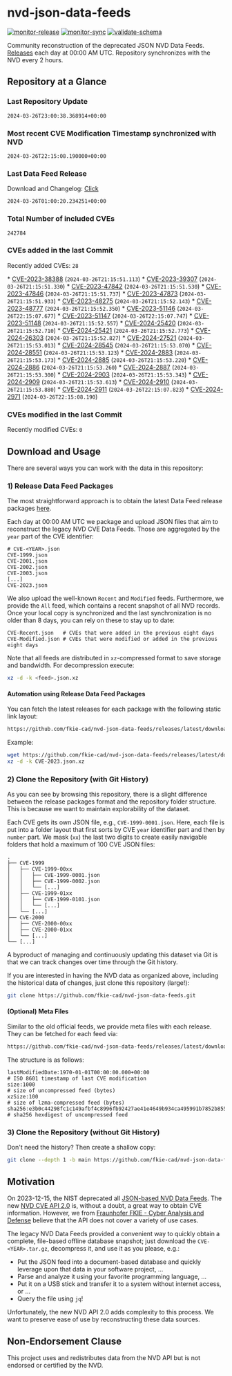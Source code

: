 # nvd-json-data-feeds

[![monitor-release](https://github.com/fkie-cad/nvd-json-data-feeds/actions/workflows/monitor_release.yml/badge.svg)](https://github.com/fkie-cad/nvd-json-data-feeds/actions/workflows/monitor_release.yml)
[![monitor-sync](https://github.com/fkie-cad/nvd-json-data-feeds/actions/workflows/monitor_sync.yml/badge.svg)](https://github.com/fkie-cad/nvd-json-data-feeds/actions/workflows/monitor_sync.yml)
[![validate-schema](https://github.com/fkie-cad/nvd-json-data-feeds/actions/workflows/validate_schema.yml/badge.svg)](https://github.com/fkie-cad/nvd-json-data-feeds/actions/workflows/validate_schema.yml)

Community reconstruction of the deprecated JSON NVD Data Feeds.
[Releases](https://github.com/fkie-cad/nvd-json-data-feeds/releases/latest) each day at 00:00 AM UTC.
Repository synchronizes with the NVD every 2 hours.

## Repository at a Glance

### Last Repository Update

```plain
2024-03-26T23:00:38.368914+00:00
```

### Most recent CVE Modification Timestamp synchronized with NVD

```plain
2024-03-26T22:15:08.190000+00:00
```

### Last Data Feed Release

Download and Changelog: [Click](https://github.com/fkie-cad/nvd-json-data-feeds/releases/latest)

```plain
2024-03-26T01:00:20.234251+00:00
```

### Total Number of included CVEs

```plain
242784
```

### CVEs added in the last Commit

Recently added CVEs: `28`

\* [CVE-2023-38388](CVE-2023/CVE-2023-383xx/CVE-2023-38388.json) (`2024-03-26T21:15:51.113`)
\* [CVE-2023-39307](CVE-2023/CVE-2023-393xx/CVE-2023-39307.json) (`2024-03-26T21:15:51.330`)
\* [CVE-2023-47842](CVE-2023/CVE-2023-478xx/CVE-2023-47842.json) (`2024-03-26T21:15:51.530`)
\* [CVE-2023-47846](CVE-2023/CVE-2023-478xx/CVE-2023-47846.json) (`2024-03-26T21:15:51.737`)
\* [CVE-2023-47873](CVE-2023/CVE-2023-478xx/CVE-2023-47873.json) (`2024-03-26T21:15:51.933`)
\* [CVE-2023-48275](CVE-2023/CVE-2023-482xx/CVE-2023-48275.json) (`2024-03-26T21:15:52.143`)
\* [CVE-2023-48777](CVE-2023/CVE-2023-487xx/CVE-2023-48777.json) (`2024-03-26T21:15:52.350`)
\* [CVE-2023-51146](CVE-2023/CVE-2023-511xx/CVE-2023-51146.json) (`2024-03-26T22:15:07.677`)
\* [CVE-2023-51147](CVE-2023/CVE-2023-511xx/CVE-2023-51147.json) (`2024-03-26T22:15:07.747`)
\* [CVE-2023-51148](CVE-2023/CVE-2023-511xx/CVE-2023-51148.json) (`2024-03-26T21:15:52.557`)
\* [CVE-2024-25420](CVE-2024/CVE-2024-254xx/CVE-2024-25420.json) (`2024-03-26T21:15:52.710`)
\* [CVE-2024-25421](CVE-2024/CVE-2024-254xx/CVE-2024-25421.json) (`2024-03-26T21:15:52.773`)
\* [CVE-2024-26303](CVE-2024/CVE-2024-263xx/CVE-2024-26303.json) (`2024-03-26T21:15:52.827`)
\* [CVE-2024-27521](CVE-2024/CVE-2024-275xx/CVE-2024-27521.json) (`2024-03-26T21:15:53.013`)
\* [CVE-2024-28545](CVE-2024/CVE-2024-285xx/CVE-2024-28545.json) (`2024-03-26T21:15:53.070`)
\* [CVE-2024-28551](CVE-2024/CVE-2024-285xx/CVE-2024-28551.json) (`2024-03-26T21:15:53.123`)
\* [CVE-2024-2883](CVE-2024/CVE-2024-28xx/CVE-2024-2883.json) (`2024-03-26T21:15:53.173`)
\* [CVE-2024-2885](CVE-2024/CVE-2024-28xx/CVE-2024-2885.json) (`2024-03-26T21:15:53.220`)
\* [CVE-2024-2886](CVE-2024/CVE-2024-28xx/CVE-2024-2886.json) (`2024-03-26T21:15:53.260`)
\* [CVE-2024-2887](CVE-2024/CVE-2024-28xx/CVE-2024-2887.json) (`2024-03-26T21:15:53.300`)
\* [CVE-2024-2903](CVE-2024/CVE-2024-29xx/CVE-2024-2903.json) (`2024-03-26T21:15:53.343`)
\* [CVE-2024-2909](CVE-2024/CVE-2024-29xx/CVE-2024-2909.json) (`2024-03-26T21:15:53.613`)
\* [CVE-2024-2910](CVE-2024/CVE-2024-29xx/CVE-2024-2910.json) (`2024-03-26T21:15:53.880`)
\* [CVE-2024-2911](CVE-2024/CVE-2024-29xx/CVE-2024-2911.json) (`2024-03-26T22:15:07.823`)
\* [CVE-2024-2971](CVE-2024/CVE-2024-29xx/CVE-2024-2971.json) (`2024-03-26T22:15:08.190`)


### CVEs modified in the last Commit

Recently modified CVEs: `0`



## Download and Usage

There are several ways you can work with the data in this repository:

### 1) Release Data Feed Packages

The most straightforward approach is to obtain the latest Data Feed release packages [here](https://github.com/fkie-cad/nvd-json-data-feeds/releases/latest).

Each day at 00:00 AM UTC we package and upload JSON files that aim to reconstruct the legacy NVD CVE Data Feeds.
Those are aggregated by the `year` part of the CVE identifier:

```
# CVE-<YEAR>.json
CVE-1999.json
CVE-2001.json
CVE-2002.json
CVE-2003.json
[...]
CVE-2023.json
```

We also upload the well-known `Recent` and `Modified` feeds.
Furthermore, we provide the `All` feed, which contains a recent snapshot of all NVD records.
Once your local copy is synchronized and the last synchronization is no older than 8 days, you can rely on these to stay up to date:

```plain
CVE-Recent.json   # CVEs that were added in the previous eight days
CVE-Modified.json # CVEs that were modified or added in the previous eight days
```

Note that all feeds are distributed in `xz`-compressed format to save storage and bandwidth.
For decompression execute:

```sh
xz -d -k <feed>.json.xz
```

#### Automation using Release Data Feed Packages

You can fetch the latest releases for each package with the following static link layout:

```sh
https://github.com/fkie-cad/nvd-json-data-feeds/releases/latest/download/CVE-<YEAR>.json.xz
```

Example:

```sh
wget https://github.com/fkie-cad/nvd-json-data-feeds/releases/latest/download/CVE-2023.json.xz
xz -d -k CVE-2023.json.xz
```

### 2) Clone the Repository (with Git History)

As you can see by browsing this repository, there is a slight difference between the release packages format and the repository folder structure.
This is because we want to maintain explorability of the dataset.

Each CVE gets its own JSON file, e.g., `CVE-1999-0001.json`.
Here, each file is put into a folder layout that first sorts by CVE `year` identifier part and then by `number` part.
We mask (`xx`) the last two digits to create easily navigable folders that hold a maximum of 100 CVE JSON files:

```plain
.
├── CVE-1999
│   ├── CVE-1999-00xx
│   │   ├── CVE-1999-0001.json
│   │   ├── CVE-1999-0002.json
│   │   └── [...]
│   ├── CVE-1999-01xx
│   │   ├── CVE-1999-0101.json
│   │   └── [...]
│   └── [...]
├── CVE-2000
│   ├── CVE-2000-00xx
│   ├── CVE-2000-01xx
│   └── [...]
└── [...]
```

A byproduct of managing and continuously updating this dataset via Git is that we can track changes over time through the Git history.

If you are interested in having the NVD data as organized above, including the historical data of changes, just clone this repository (large!):

```sh
git clone https://github.com/fkie-cad/nvd-json-data-feeds.git
```

#### (Optional) Meta Files

Similar to the old official feeds, we provide meta files with each release. They can be fetched for each feed via:

```sh
https://github.com/fkie-cad/nvd-json-data-feeds/releases/latest/download/CVE-<YEAR>.meta
```

The structure is as follows:

```plain
lastModifiedDate:1970-01-01T00:00:00.000+00:00                          # ISO 8601 timestamp of last CVE modification
size:1000                                                               # size of uncompressed feed (bytes)
xzSize:100                                                              # size of lzma-compressed feed (bytes)
sha256:e3b0c44298fc1c149afbf4c8996fb92427ae41e4649b934ca495991b7852b855 # sha256 hexdigest of uncompressed feed
```

### 3) Clone the Repository (without Git History)

Don't need the history? Then create a shallow copy:

```sh
git clone --depth 1 -b main https://github.com/fkie-cad/nvd-json-data-feeds.git
```

## Motivation

On 2023-12-15, the NIST deprecated all [JSON-based NVD Data Feeds](https://nvd.nist.gov/vuln/data-feeds#divRetirementBanner-1).
The new [NVD CVE API 2.0](https://nvd.nist.gov/developers/vulnerabilities) is, without a doubt, a great way to obtain CVE information.
However, we from [Fraunhofer FKIE - Cyber Analysis and Defense](https://www.fkie.fraunhofer.de/en/departments/cad.html) believe that the API does not cover a variety of use cases.

The legacy NVD Data Feeds provided a convenient way to quickly obtain a complete, file-based offline database snapshot; just download the `CVE-<YEAR>.tar.gz`, decompress it, and use it as you please, e.g.:

- Put the JSON feed into a document-based database and quickly leverage upon that data in your software project, ...
- Parse and analyze it using your favorite programming language, ...
- Put it on a USB stick and transfer it to a system without internet access, or ...
- Query the file using `jq`!

Unfortunately, the new NVD API 2.0 adds complexity to this process.
We want to preserve ease of use by reconstructing these data sources.

## Non-Endorsement Clause

This project uses and redistributes data from the NVD API but is not endorsed or certified by the NVD.